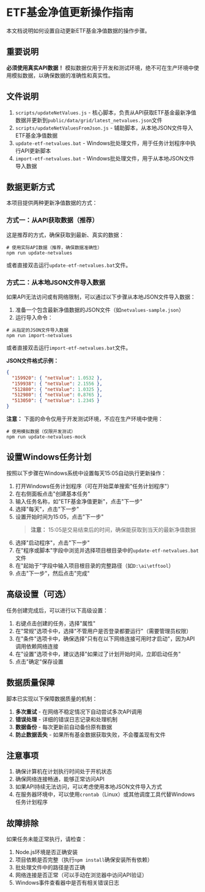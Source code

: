 # ETF基金净值更新操作指南

本文档说明如何设置自动更新ETF基金净值数据的操作步骤。

## 重要说明

**必须使用真实API数据！** 模拟数据仅用于开发和测试环境，绝不可在生产环境中使用模拟数据，以确保数据的准确性和真实性。

## 文件说明

1. `scripts/updateNetValues.js` - 核心脚本，负责从API获取ETF基金最新净值数据并更新到`public/data/grid/latest_netvalues.json`文件
2. `scripts/updateNetValuesFromJson.js` - 辅助脚本，从本地JSON文件导入ETF基金净值数据
3. `update-etf-netvalues.bat` - Windows批处理文件，用于任务计划程序中执行API更新脚本
4. `import-etf-netvalues.bat` - Windows批处理文件，用于从本地JSON文件导入数据

## 数据更新方式

本项目提供两种更新净值数据的方式：

### 方式一：从API获取数据（推荐）

这是推荐的方式，确保获取到最新、真实的数据：

```
# 使用实际API数据（推荐，确保数据准确性）
npm run update-netvalues
```

或者直接双击运行`update-etf-netvalues.bat`文件。

### 方式二：从本地JSON文件导入数据

如果API无法访问或有网络限制，可以通过以下步骤从本地JSON文件导入数据：

1. 准备一个包含最新净值数据的JSON文件（如`netvalues-sample.json`）
2. 运行导入命令：

```
# 从指定的JSON文件导入数据
npm run import-netvalues
```

或者直接双击运行`import-etf-netvalues.bat`文件。

**JSON文件格式示例：**

```json
{
  "159920": { "netValue": 1.0532 },
  "159938": { "netValue": 2.1556 },
  "512880": { "netValue": 1.0325 },
  "512980": { "netValue": 0.8765 },
  "513050": { "netValue": 1.2345 }
}
```

**注意：** 下面的命令仅用于开发测试环境，不应在生产环境中使用：

```
# 使用模拟数据（仅限开发测试）
npm run update-netvalues-mock
```

## 设置Windows任务计划

按照以下步骤在Windows系统中设置每天15:05自动执行更新操作：

1. 打开Windows任务计划程序（可在开始菜单搜索"任务计划程序"）
2. 在右侧面板点击"创建基本任务"
3. 输入任务名称，如"ETF基金净值更新"，点击"下一步"
4. 选择"每天"，点击"下一步"
5. 设置开始时间为15:05，点击"下一步"
   > **注意：** 15:05是交易结束后的时间，确保能获取到当天的最新净值数据
6. 选择"启动程序"，点击"下一步"
7. 在"程序或脚本"字段中浏览并选择项目根目录中的`update-etf-netvalues.bat`文件
8. 在"起始于"字段中输入项目根目录的完整路径（如`D:\ai\etftool`）
9. 点击"下一步"，然后点击"完成"

## 高级设置（可选）

任务创建完成后，可以进行以下高级设置：

1. 右键点击创建的任务，选择"属性"
2. 在"常规"选项卡中，选择"不管用户是否登录都要运行"（需要管理员权限）
3. 在"条件"选项卡中，确保选择"只有在以下网络连接可用时才启动"，因为API调用依赖网络连接
4. 在"设置"选项卡中，建议选择"如果过了计划开始时间，立即启动任务"
5. 点击"确定"保存设置

## 数据质量保障

脚本已实现以下保障数据质量的机制：

1. **多次重试** - 在网络不稳定情况下自动尝试多次API调用
2. **错误处理** - 详细的错误日志记录和处理机制
3. **数据备份** - 每次更新前自动备份原有数据
4. **防止数据丢失** - 如果所有基金数据获取失败，不会覆盖现有文件

## 注意事项

1. 确保计算机在计划执行时间处于开机状态
2. 确保网络连接畅通，能够正常访问API
3. 如果API持续无法访问，可以考虑使用本地JSON文件导入方式
4. 在服务器环境中，可以使用`crontab`（Linux）或其他调度工具代替Windows任务计划程序

## 故障排除

如果任务未能正常执行，请检查：

1. Node.js环境是否正确安装
2. 项目依赖是否完整（执行`npm install`确保安装所有依赖）
3. 批处理文件中的路径是否正确
4. 网络连接是否正常（可以手动在浏览器中访问API验证）
5. Windows事件查看器中是否有相关错误日志 